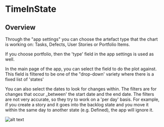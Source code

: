TimeInState
=========================

## Overview

Through the "app settings" you can choose the artefact type that the chart is working on: Tasks, Defects, User Stories or Portfolio Items.

If you choose portfolio, then the 'type' field in the app settings is used as well.

In the main page of the app, you can select the field to do the plot against. This field is filtered to be one of the "drop-down' variety where there is a fixed list of 'states'

You can also select the dates to look for changes within. The filters are for changes that occur _between' the start date and the end date. The filters are not very accurate, so they try to work on a 'per day' basis. For example, if you create a story and it goes into the backlog state and you move it within the same day to another state (e.g. Defined), the app will ignore it.

![alt text](https://github.com/nikantonelli/TimeInState/blob/master/Images/Untitled.jpg)

